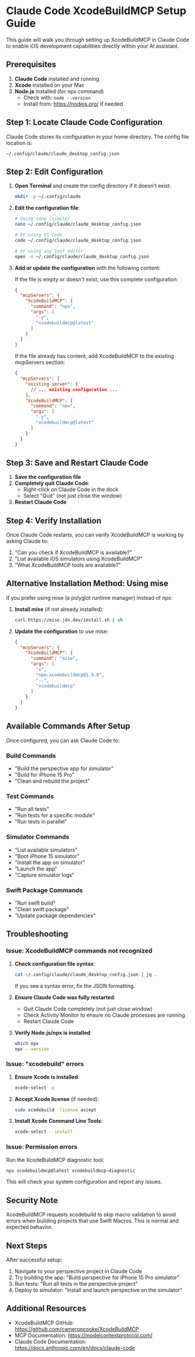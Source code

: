 # Claude Code XcodeBuildMCP Setup Guide

This guide will walk you through setting up XcodeBuildMCP in Claude Code to enable iOS development capabilities directly within your AI assistant.

## Prerequisites

1. **Claude Code** installed and running
2. **Xcode** installed on your Mac
3. **Node.js** installed (for npx command)
   - Check with: `node --version`
   - Install from: https://nodejs.org/ if needed

## Step 1: Locate Claude Code Configuration

Claude Code stores its configuration in your home directory. The config file location is:

```
~/.config/claude/claude_desktop_config.json
```

## Step 2: Edit Configuration

1. **Open Terminal** and create the config directory if it doesn't exist:
   ```bash
   mkdir -p ~/.config/claude
   ```

2. **Edit the configuration file**:
   ```bash
   # Using nano (simple)
   nano ~/.config/claude/claude_desktop_config.json
   
   # Or using VS Code
   code ~/.config/claude/claude_desktop_config.json
   
   # Or using any text editor
   open -e ~/.config/claude/claude_desktop_config.json
   ```

3. **Add or update the configuration** with the following content:

   If the file is empty or doesn't exist, use this complete configuration:
   ```json
   {
     "mcpServers": {
       "XcodeBuildMCP": {
         "command": "npx",
         "args": [
           "-y",
           "xcodebuildmcp@latest"
         ]
       }
     }
   }
   ```

   If the file already has content, add XcodeBuildMCP to the existing mcpServers section:
   ```json
   {
     "mcpServers": {
       "existing-server": {
         // ... existing configuration ...
       },
       "XcodeBuildMCP": {
         "command": "npx",
         "args": [
           "-y",
           "xcodebuildmcp@latest"
         ]
       }
     }
   }
   ```

## Step 3: Save and Restart Claude Code

1. **Save the configuration file**
2. **Completely quit Claude Code**:
   - Right-click on Claude Code in the dock
   - Select "Quit" (not just close the window)
3. **Restart Claude Code**

## Step 4: Verify Installation

Once Claude Code restarts, you can verify XcodeBuildMCP is working by asking Claude to:

1. "Can you check if XcodeBuildMCP is available?"
2. "List available iOS simulators using XcodeBuildMCP"
3. "What XcodeBuildMCP tools are available?"

## Alternative Installation Method: Using mise

If you prefer using mise (a polyglot runtime manager) instead of npx:

1. **Install mise** (if not already installed):
   ```bash
   curl https://mise.jdx.dev/install.sh | sh
   ```

2. **Update the configuration** to use mise:
   ```json
   {
     "mcpServers": {
       "XcodeBuildMCP": {
         "command": "mise",
         "args": [
           "x",
           "npm:xcodebuildmcp@1.9.0",
           "--",
           "xcodebuildmcp"
         ]
       }
     }
   }
   ```

## Available Commands After Setup

Once configured, you can ask Claude Code to:

### Build Commands
- "Build the perspective app for simulator"
- "Build for iPhone 15 Pro"
- "Clean and rebuild the project"

### Test Commands
- "Run all tests"
- "Run tests for a specific module"
- "Run tests in parallel"

### Simulator Commands
- "List available simulators"
- "Boot iPhone 15 simulator"
- "Install the app on simulator"
- "Launch the app"
- "Capture simulator logs"

### Swift Package Commands
- "Run swift build"
- "Clean swift package"
- "Update package dependencies"

## Troubleshooting

### Issue: XcodeBuildMCP commands not recognized

1. **Check configuration file syntax**:
   ```bash
   cat ~/.config/claude/claude_desktop_config.json | jq .
   ```
   If you see a syntax error, fix the JSON formatting.

2. **Ensure Claude Code was fully restarted**:
   - Quit Claude Code completely (not just close window)
   - Check Activity Monitor to ensure no Claude processes are running
   - Restart Claude Code

3. **Verify Node.js/npx is installed**:
   ```bash
   which npx
   npx --version
   ```

### Issue: "xcodebuild" errors

1. **Ensure Xcode is installed**:
   ```bash
   xcode-select -p
   ```

2. **Accept Xcode license** (if needed):
   ```bash
   sudo xcodebuild -license accept
   ```

3. **Install Xcode Command Line Tools**:
   ```bash
   xcode-select --install
   ```

### Issue: Permission errors

Run the XcodeBuildMCP diagnostic tool:
```bash
npx xcodebuildmcp@latest xcodebuildmcp-diagnostic
```

This will check your system configuration and report any issues.

## Security Note

XcodeBuildMCP requests xcodebuild to skip macro validation to avoid errors when building projects that use Swift Macros. This is normal and expected behavior.

## Next Steps

After successful setup:

1. Navigate to your perspective project in Claude Code
2. Try building the app: "Build perspective for iPhone 15 Pro simulator"
3. Run tests: "Run all tests in the perspective project"
4. Deploy to simulator: "Install and launch perspective on the simulator"

## Additional Resources

- XcodeBuildMCP GitHub: https://github.com/cameroncooke/XcodeBuildMCP
- MCP Documentation: https://modelcontextprotocol.com/
- Claude Code Documentation: https://docs.anthropic.com/en/docs/claude-code